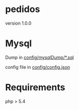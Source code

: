 pedidos
=======
version 1.0.0


Mysql
=====
Dump in [config/mysqlDump/*.sql](config/mysqlDump/)

config file in [config/config.json](config/config.json)

Requirements
============

php > 5.4
